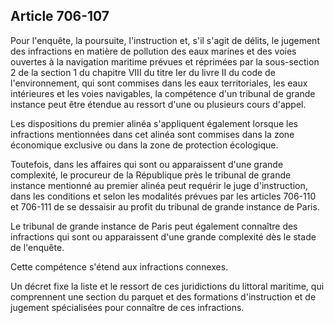 Article 706-107
----
Pour l'enquête, la poursuite, l'instruction et, s'il s'agit de délits, le
jugement des infractions en matière de pollution des eaux marines et des voies
ouvertes à la navigation maritime prévues et réprimées par la sous-section 2 de
la section 1 du chapitre VIII du titre Ier du livre II du code de
l'environnement, qui sont commises dans les eaux territoriales, les eaux
intérieures et les voies navigables, la compétence d'un tribunal de grande
instance peut être étendue au ressort d'une ou plusieurs cours d'appel.

Les dispositions du premier alinéa s'appliquent également lorsque les
infractions mentionnées dans cet alinéa sont commises dans la zone économique
exclusive ou dans la zone de protection écologique.

Toutefois, dans les affaires qui sont ou apparaissent d'une grande complexité,
le procureur de la République près le tribunal de grande instance mentionné au
premier alinéa peut requérir le juge d'instruction, dans les conditions et selon
les modalités prévues par les articles 706-110 et 706-111 de se dessaisir au
profit du tribunal de grande instance de Paris.

Le tribunal de grande instance de Paris peut également connaître des infractions
qui sont ou apparaissent d'une grande complexité dès le stade de l'enquête.

Cette compétence s'étend aux infractions connexes.

Un décret fixe la liste et le ressort de ces juridictions du littoral maritime,
qui comprennent une section du parquet et des formations d'instruction et de
jugement spécialisées pour connaître de ces infractions.
